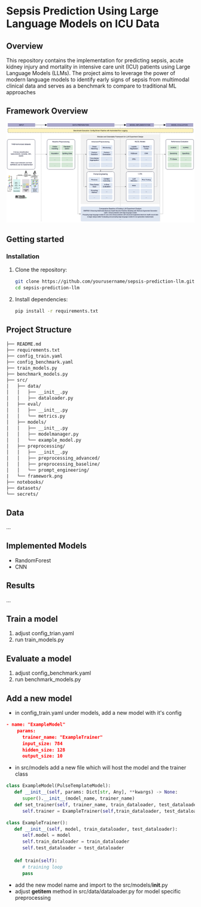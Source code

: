 # Sepsis Prediction Using Large Language Models on ICU Data

## Overview

This repository contains the implementation for predicting sepsis, acute kidney injury and mortality in intensive care unit (ICU) patients using Large Language Models (LLMs). The project aims to leverage the power of modern language models to identify early signs of sepsis from multimodal clinical data and serves as a benchmark to compare to traditional ML approaches

## Framework Overview

![Framework Overview](src/framework.png)

## Getting started

### Installation

1. Clone the repository:

   ```bash
   git clone https://github.com/yourusername/sepsis-prediction-llm.git
   cd sepsis-prediction-llm
   ```

2. Install dependencies:
   ```bash
   pip install -r requirements.txt
   ```

## Project Structure

```
├── README.md
├── requirements.txt
├── config_train.yaml
├── config_benchmark.yaml
├── train_models.py
├── benchmark_models.py
├── src/
│   ├── data/
│   │   ├── __init__.py
│   │   ├── dataloader.py
│   ├── eval/
│   │   ├── __init__.py
│   │   └── metrics.py
│   ├── models/
│   │   ├── __init__.py
│   │   ├── modelmanager.py
│   │   └── example_model.py
│   ├── preprocessing/
│   │   ├── __init__.py
│   │   ├── preprocessing_advanced/
│   │   ├── preprocessing_baseline/
│   │   └── prompt_engineering/
|   └── framework.png
├── notebooks/
├── datasets/
└── secrets/
```

## Data

...

## Implemented Models

- RandomForest
- CNN

## Results

...

## Train a model

1. adjust config_trian.yaml
2. run train_models.py

## Evaluate a model

1. adjust config_benchmark.yaml
2. run benchmark_models.py

## Add a new model

- in config_train.yaml under models, add a new model with it's config

```json
- name: "ExampleModel"
    params:
      trainer_name: "ExampleTrainer"
      input_size: 784
      hidden_size: 128
      output_size: 10
```

- in src/models add a new file which will host the model and the trainer class

```python
class ExampleModel(PulseTemplateModel):
   def __init__(self, params: Dict[str, Any], **kwargs) -> None:
      super().__init__(model_name, trainer_name)
   def set_trainer(self, trainer_name, train_dataloader, test_dataloader):
      self.trainer = ExampleTrainer(self,train_dataloader, test_dataloader)
```

```python
class ExampleTrainer():
   def __init__(self, model, train_dataloader, test_dataloader):
      self.model = model
      self.train_dataloader = train_dataloader
      self.test_dataloader = test_dataloader

   def train(self):
      # training loop
      pass

```

- add the new model name and import to the src/models/**init**.py
- adjust **getitem** method in src/data/dataloader.py for model specific preprocessing
